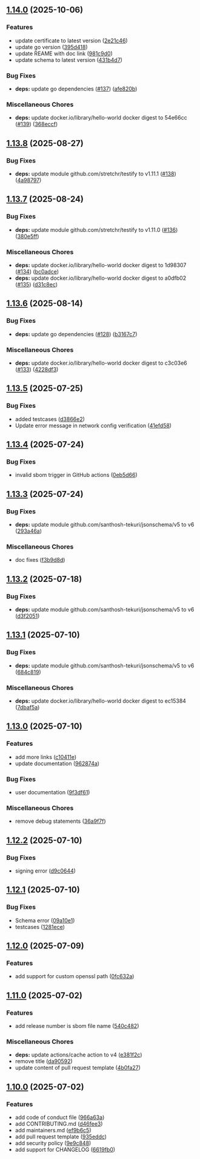 ## [1.14.0](https://github.com/ibm-hyper-protect/contract-go/compare/v1.13.8...v1.14.0) (2025-10-06)

### Features

* update certificate to latest version ([2e21c46](https://github.com/ibm-hyper-protect/contract-go/commit/2e21c46f22c05d438e089e16a2abf51726795a52))
* update go version ([395d418](https://github.com/ibm-hyper-protect/contract-go/commit/395d418c6d5f0e7461cddbfd7a856b4c3bbcd035))
* update REAME with doc link ([981c9d0](https://github.com/ibm-hyper-protect/contract-go/commit/981c9d02f19359184a35d122d0f94fbc964a1778))
* update schema to latest version ([431b4d7](https://github.com/ibm-hyper-protect/contract-go/commit/431b4d7cf4bb7800442cbd638fcb2b705531f070))

### Bug Fixes

* **deps:** update go dependencies ([#137](https://github.com/ibm-hyper-protect/contract-go/issues/137)) ([afe820b](https://github.com/ibm-hyper-protect/contract-go/commit/afe820b4346bebf41cedb7781a04fd5535713603))

### Miscellaneous Chores

* **deps:** update docker.io/library/hello-world docker digest to 54e66cc ([#139](https://github.com/ibm-hyper-protect/contract-go/issues/139)) ([368eccf](https://github.com/ibm-hyper-protect/contract-go/commit/368eccfd6f5fcfa79c66a68a06e75f0908793e9b))

## [1.13.8](https://github.com/ibm-hyper-protect/contract-go/compare/v1.13.7...v1.13.8) (2025-08-27)

### Bug Fixes

* **deps:** update module github.com/stretchr/testify to v1.11.1 ([#138](https://github.com/ibm-hyper-protect/contract-go/issues/138)) ([4a98797](https://github.com/ibm-hyper-protect/contract-go/commit/4a98797cf3c930635f0dd5799d4be68f2cb4bac0))

## [1.13.7](https://github.com/ibm-hyper-protect/contract-go/compare/v1.13.6...v1.13.7) (2025-08-24)

### Bug Fixes

* **deps:** update module github.com/stretchr/testify to v1.11.0 ([#136](https://github.com/ibm-hyper-protect/contract-go/issues/136)) ([380e5ff](https://github.com/ibm-hyper-protect/contract-go/commit/380e5ff48380bbb49d0fae49a4eeb99b9338b239))

### Miscellaneous Chores

* **deps:** update docker.io/library/hello-world docker digest to 1d98307 ([#134](https://github.com/ibm-hyper-protect/contract-go/issues/134)) ([bc0adce](https://github.com/ibm-hyper-protect/contract-go/commit/bc0adce48814be96ecb641eddd0b10ff365e90c6))
* **deps:** update docker.io/library/hello-world docker digest to a0dfb02 ([#135](https://github.com/ibm-hyper-protect/contract-go/issues/135)) ([d31c8ec](https://github.com/ibm-hyper-protect/contract-go/commit/d31c8ec81ca7d243d96443816b5e7ec501a7607a))

## [1.13.6](https://github.com/ibm-hyper-protect/contract-go/compare/v1.13.5...v1.13.6) (2025-08-14)

### Bug Fixes

* **deps:** update go dependencies ([#128](https://github.com/ibm-hyper-protect/contract-go/issues/128)) ([b3167c7](https://github.com/ibm-hyper-protect/contract-go/commit/b3167c795f4c24889fc9961c67e65ac4bda15bc2))

### Miscellaneous Chores

* **deps:** update docker.io/library/hello-world docker digest to c3c03e6 ([#133](https://github.com/ibm-hyper-protect/contract-go/issues/133)) ([4228df3](https://github.com/ibm-hyper-protect/contract-go/commit/4228df30fb7781f970f01ad1e97b4f76fc643e37))

## [1.13.5](https://github.com/ibm-hyper-protect/contract-go/compare/v1.13.4...v1.13.5) (2025-07-25)

### Bug Fixes

* added testcases ([d3866e2](https://github.com/ibm-hyper-protect/contract-go/commit/d3866e24370f136d9f1015d8f314018168c8c284))
* Update error message in network config verification ([41efd58](https://github.com/ibm-hyper-protect/contract-go/commit/41efd58a94ea02de583223159247a14dfe3c0952))

## [1.13.4](https://github.com/ibm-hyper-protect/contract-go/compare/v1.13.3...v1.13.4) (2025-07-24)

### Bug Fixes

* invalid sbom trigger in GitHub actions ([0eb5d66](https://github.com/ibm-hyper-protect/contract-go/commit/0eb5d66d01ef917412d167fd051697b9dc45b6ac))

## [1.13.3](https://github.com/ibm-hyper-protect/contract-go/compare/v1.13.2...v1.13.3) (2025-07-24)

### Bug Fixes

* **deps:** update module github.com/santhosh-tekuri/jsonschema/v5 to v6 ([293a46a](https://github.com/ibm-hyper-protect/contract-go/commit/293a46a5d511ccba38ec0514da15f197d5790b45))

### Miscellaneous Chores

* doc fixes ([f3b9d8d](https://github.com/ibm-hyper-protect/contract-go/commit/f3b9d8d65e9828c3d66507f7376b4bc80f3cc2d2))

## [1.13.2](https://github.com/ibm-hyper-protect/contract-go/compare/v1.13.1...v1.13.2) (2025-07-18)

### Bug Fixes

* **deps:** update module github.com/santhosh-tekuri/jsonschema/v5 to v6 ([d3f2051](https://github.com/ibm-hyper-protect/contract-go/commit/d3f20515415b907e0a7d17c8f497bda37f2f71ad))

## [1.13.1](https://github.com/ibm-hyper-protect/contract-go/compare/v1.13.0...v1.13.1) (2025-07-10)

### Bug Fixes

* **deps:** update module github.com/santhosh-tekuri/jsonschema/v5 to v6 ([684c819](https://github.com/ibm-hyper-protect/contract-go/commit/684c81939a1dd48754902ca6ec1b2d57f8525719))

### Miscellaneous Chores

* **deps:** update docker.io/library/hello-world docker digest to ec15384 ([7dbaf5a](https://github.com/ibm-hyper-protect/contract-go/commit/7dbaf5a447ceef83d2e57a1b4c9fb8f25ca185b4))

## [1.13.0](https://github.com/ibm-hyper-protect/contract-go/compare/v1.12.2...v1.13.0) (2025-07-10)

### Features

* add more links ([c10411e](https://github.com/ibm-hyper-protect/contract-go/commit/c10411e54da225ebc96413a146e7b69a5a4d4560))
* update documentation ([962874a](https://github.com/ibm-hyper-protect/contract-go/commit/962874a0b6297ed0fddae86574555356564d6199))

### Bug Fixes

* user documentation ([9f3df61](https://github.com/ibm-hyper-protect/contract-go/commit/9f3df61312756f6265c9298642e6ab5014cc7be2))

### Miscellaneous Chores

* remove debug statements ([36a9f7f](https://github.com/ibm-hyper-protect/contract-go/commit/36a9f7fbbf281c53500f37d7d4a9a627a2fb00ad))

## [1.12.2](https://github.com/ibm-hyper-protect/contract-go/compare/v1.12.1...v1.12.2) (2025-07-10)

### Bug Fixes

* signing error ([d9c0644](https://github.com/ibm-hyper-protect/contract-go/commit/d9c064459252381e2b2bb7226046e6c16f5fa989))

## [1.12.1](https://github.com/ibm-hyper-protect/contract-go/compare/v1.12.0...v1.12.1) (2025-07-10)

### Bug Fixes

* Schema error ([09a10e1](https://github.com/ibm-hyper-protect/contract-go/commit/09a10e1a6b7582d7f7b5e046b7ffb1a664ed8884))
* testcases ([1281ece](https://github.com/ibm-hyper-protect/contract-go/commit/1281ece96b75a49d28556023c69ff6b3b1dc61e6))

## [1.12.0](https://github.com/ibm-hyper-protect/contract-go/compare/v1.11.0...v1.12.0) (2025-07-09)

### Features

* add support for custom openssl path ([0fc632a](https://github.com/ibm-hyper-protect/contract-go/commit/0fc632adeb30ec2d48e90d2a7a1bb13c6f67e936))

## [1.11.0](https://github.com/ibm-hyper-protect/contract-go/compare/v1.10.0...v1.11.0) (2025-07-02)

### Features

* add release number is sbom file name ([540c482](https://github.com/ibm-hyper-protect/contract-go/commit/540c4829781798db4c31c83b040df146c5c5f82a))

### Miscellaneous Chores

* **deps:** update actions/cache action to v4 ([e381f2c](https://github.com/ibm-hyper-protect/contract-go/commit/e381f2c088359c41b55e2dd42963b597b933e63c))
* remove title ([da90592](https://github.com/ibm-hyper-protect/contract-go/commit/da90592bdbef67b557386a1d286941720549aee8))
* update content of pull request template ([4b0fa27](https://github.com/ibm-hyper-protect/contract-go/commit/4b0fa271ea363c5b8c3876119a96a44fd4a55b06))

## [1.10.0](https://github.com/ibm-hyper-protect/contract-go/compare/v1.9.1...v1.10.0) (2025-07-02)

### Features

* add code of conduct file ([966a63a](https://github.com/ibm-hyper-protect/contract-go/commit/966a63a754b544f42c855f85128066a93f0562fb))
* add CONTRIBUTING.md ([d46fee3](https://github.com/ibm-hyper-protect/contract-go/commit/d46fee3aa2d38abc903905f1340ab17c1ef8c110))
* add maintainers.md ([ef9b6c5](https://github.com/ibm-hyper-protect/contract-go/commit/ef9b6c56c2e087328539e15d73ae22fdade7684a))
* add pull request template ([935eddc](https://github.com/ibm-hyper-protect/contract-go/commit/935eddc5c6c9e7851159509e49e2019686dbe611))
* add security policy ([9e9c848](https://github.com/ibm-hyper-protect/contract-go/commit/9e9c848fbb66b10aeafb90ca3b44a1a866720044))
* add support for CHANGELOG ([6619fb0](https://github.com/ibm-hyper-protect/contract-go/commit/6619fb0d38cc6a855c38400f5e3dae53dcdb66b1))

